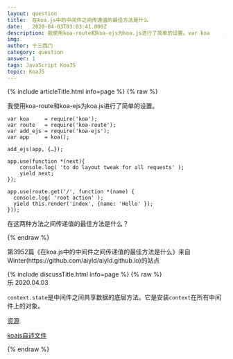 ```yaml
---
layout: question
title:  在koa.js中的中间件之间传递值的最佳方法是什么
date:   2020-04-03T03:03:41.000Z
description: 我使用koa-route和koa-ejs为koa.js进行了简单的设置。var koa     = require('koa');var route...
img: 
author: 十三西门
category: question
answer: 1
tags: JavaScript KoaJS
topic: KoaJS
---
```

<div class="article-root">
  <div class="article">
    {% include articleTitle.html info=page %}
    {% raw %}
    <div class="article-content"><p><font style="vertical-align: inherit;"><font style="vertical-align: inherit;">我使用koa-route和koa-ejs为koa.js进行了简单的设置。</font></font></p>

<pre><code>var koa     = require('koa');<font></font>
var route   = require('koa-route');<font></font>
var add_ejs = require('koa-ejs');<font></font>
var app     = koa();<font></font>
<font></font>
add_ejs(app, {…});<font></font>
<font></font>
app.use(function *(next){<font></font>
    console.log( 'to do layout tweak for all requests' );<font></font>
    yield next;<font></font>
});<font></font>
<font></font>
app.use(route.get('/', function *(name) {<font></font>
  console.log( 'root action' );<font></font>
  yield this.render('index', {name: 'Hello' });<font></font>
}));<font></font>
</code></pre>

<p><font style="vertical-align: inherit;"><font style="vertical-align: inherit;">在这两种方法之间传递值的最佳方法是什么？</font></font></p></div>
    {% endraw %}
  </div>
  <p class="winter_mark">第3952篇《在koa.js中的中间件之间传递值的最佳方法是什么》来自Winter(https://github.com/aiyld/aiyld.github.io)的站点</p>
  <div class="discuss-wrapper">
    {% include discussTitle.html info=page %}
    {% raw %}
    <div class="discuss-list">
    <div class="discuss-item">
        <div class="discuss-parent">
          <div class="discuss-meta">
            <span class="discuss-user">乐</span>
            <span class="discuss-time">2020.04.03</span>
          </div>
          <div class="discuss-comment"><p><code>context.state</code><font style="vertical-align: inherit;"><font style="vertical-align: inherit;">是中间件之间共享数据的底层方法。</font><font style="vertical-align: inherit;">它是安装</font></font><code>context</code><font style="vertical-align: inherit;"><font style="vertical-align: inherit;">在所有中间件</font><font style="vertical-align: inherit;">上的对象</font><font style="vertical-align: inherit;">。</font></font></p>

<p><a href="https://github.com/koajs/koa/blob/b854d003638b5f5efa2228f488fab0dc31c1b2bf/test/context/state.js" rel="noreferrer"><font style="vertical-align: inherit;"><font style="vertical-align: inherit;">资源</font></font></a></p>

<p><a href="https://github.com/koajs/koa/blob/8ac26b1d77485bc204e5a2eb75970ac18fb7423f/docs/api/context.md#ctxstate" rel="noreferrer"><font style="vertical-align: inherit;"><font style="vertical-align: inherit;">koajs自述文件</font></font></a></p></div>
        </div></div>
    </div>
    {% endraw %}
  </div>
<div>
